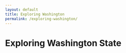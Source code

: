 ```yaml
---
layout: default
title: Exploring Washington
permalink: /exploring-washington/
---
```


# Exploring Washington State
